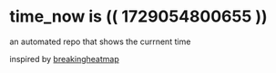 # time_now is (( 1729054800655 ))

an automated repo that shows the currnent time

inspired by [breakingheatmap](https://github.com/breakingheatmap/breakingheatmap)